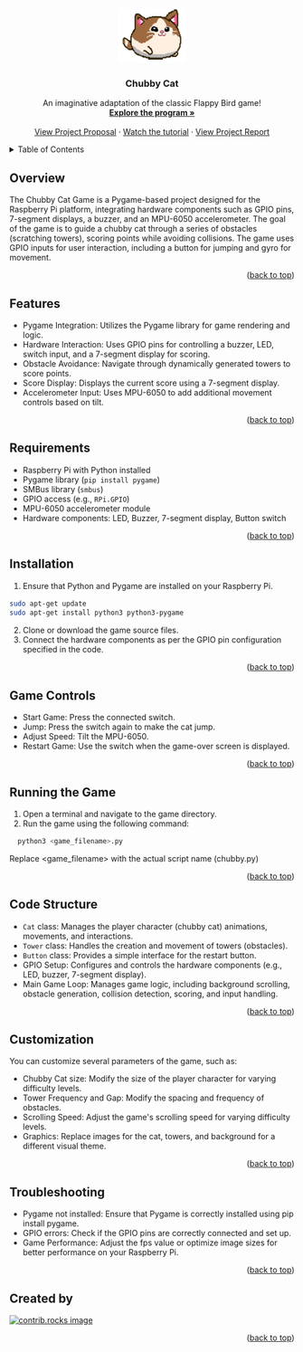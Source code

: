 <a id="readme-top"></a>

<!-- PROJECT LOGO -->
<br />
<div align="center">
  <a href="https://github.com/S-rita/Chubby_Cat">
    <img src="img/cat1.PNG" alt="Logo" width="120" height="96">
  </a>

  <h3 align="center">Chubby Cat</h3>
  <p align="center">
    An imaginative adaptation of the classic Flappy Bird game!
    <br />
    <a href="https://github.com/S-rita/Chubby_Cat"><strong>Explore the program »</strong></a>
    <br />
    <br />
    <a href="https://drive.google.com/file/d/1GP1ge3sabx0YefPhYAnaxp_8LnZK4FVE/view?usp=sharing">View Project Proposal</a>
    ·
    <a href="">Watch the tutorial</a>
    ·
    <a href="">View Project Report</a>
  </p>
</div>


<!-- TABLE OF CONTENTS -->
<details>
  <summary>Table of Contents</summary>
  <ol>
    <li><a href="#overview">Overview</a></li>
    <li><a href="#features">Features</a></li>
    <li><a href="#requirements">Requirements</a></li>
    <li><a href="#installation">Installation</a></li>
    <li><a href="#game-controls">Game Controls</a></li>
    <li><a href="#running_the_game">Running the game</a></li>
    <li><a href="#code_structure">Code structure</a></li>
      <li><a href="#customization">Customization</a></li>
  </ol>
</details>

<!-- OVERVIEW -->
## Overview

The Chubby Cat Game is a Pygame-based project designed for the Raspberry Pi platform, integrating hardware components such as GPIO pins, 7-segment displays, a buzzer, and an MPU-6050 accelerometer. The goal of the game is to guide a chubby cat through a series of obstacles (scratching towers), scoring points while avoiding collisions. The game uses GPIO inputs for user interaction, including a button for jumping and gyro for movement.

<p align="right">(<a href="#readme-top">back to top</a>)</p>


<!-- FEATURES -->
## Features
* Pygame Integration: Utilizes the Pygame library for game rendering and logic.
* Hardware Interaction: Uses GPIO pins for controlling a buzzer, LED, switch input, and a 7-segment display for scoring.
* Obstacle Avoidance: Navigate through dynamically generated towers to score points.
* Score Display: Displays the current score using a 7-segment display.
* Accelerometer Input: Uses MPU-6050 to add additional movement controls based on tilt.
<p align="right">(<a href="#readme-top">back to top</a>)</p>

  
<!-- REQUIREMENTS -->
## Requirements
* Raspberry Pi with Python installed
* Pygame library (`pip install pygame`)
* SMBus library (`smbus`)
* GPIO access (e.g., `RPi.GPIO`)
* MPU-6050 accelerometer module
* Hardware components: LED, Buzzer, 7-segment display, Button switch
<p align="right">(<a href="#readme-top">back to top</a>)</p>

<!-- INSTALLATION -->
## Installation
1. Ensure that Python and Pygame are installed on your Raspberry Pi.
  ```sh
sudo apt-get update
sudo apt-get install python3 python3-pygame
  ```
2. Clone or download the game source files.
3. Connect the hardware components as per the GPIO pin configuration specified in the code.
<p align="right">(<a href="#readme-top">back to top</a>)</p>

<!-- GAME CONTROLS -->
## Game Controls
* Start Game: Press the connected switch.
* Jump: Press the switch again to make the cat jump.
* Adjust Speed: Tilt the MPU-6050.
* Restart Game: Use the switch when the game-over screen is displayed.
<p align="right">(<a href="#readme-top">back to top</a>)</p>


<!-- Running the Game -->
## Running the Game
1. Open a terminal and navigate to the game directory.
2. Run the game using the following command:
  ```sh
    python3 <game_filename>.py
  ```
  Replace <game_filename> with the actual script name (chubby.py)
<p align="right">(<a href="#readme-top">back to top</a>)</p>

<!-- Code Structure -->
## Code Structure
* `Cat` class: Manages the player character (chubby cat) animations, movements, and interactions.
* `Tower` class: Handles the creation and movement of towers (obstacles).
* `Button` class: Provides a simple interface for the restart button.
* GPIO Setup: Configures and controls the hardware components (e.g., LED, buzzer, 7-segment display).
* Main Game Loop: Manages game logic, including background scrolling, obstacle generation, collision detection, scoring, and input handling.
<p align="right">(<a href="#readme-top">back to top</a>)</p>

<!-- Customization -->
## Customization
You can customize several parameters of the game, such as:
* Chubby Cat size: Modify the size of the player character for varying difficulty levels.
* Tower Frequency and Gap: Modify the spacing and frequency of obstacles.
* Scrolling Speed: Adjust the game's scrolling speed for varying difficulty levels.
* Graphics: Replace images for the cat, towers, and background for a different visual theme.
<p align="right">(<a href="#readme-top">back to top</a>)</p>

<!-- Troubleshooting -->
## Troubleshooting
* Pygame not installed: Ensure that Pygame is correctly installed using pip install pygame.
* GPIO errors: Check if the GPIO pins are correctly connected and set up.
* Game Performance: Adjust the fps value or optimize image sizes for better performance on your Raspberry Pi.
<p align="right">(<a href="#readme-top">back to top</a>)</p>

<!-- Contributions -->
## Created by
<a href="https://github.com/S-rita/Chubby_Cat/graphs/contributors">
  <img src="https://contrib.rocks/image?repo=S-rita/Chubby_Cat" alt="contrib.rocks image" />
</a>

<p align="right">(<a href="#readme-top">back to top</a>)</p>

